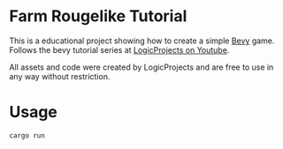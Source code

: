# Farm Rougelike Tutorial

This is a educational project showing how to create a simple [Bevy](https://bevyengine.org/) game.
Follows the bevy tutorial series at [LogicProjects on Youtube](https://www.youtube.com/@logicprojects).

All assets and code were created by LogicProjects and are free to use in any way without restriction.

# Usage

```
cargo run
```
